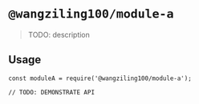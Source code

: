 # `@wangziling100/module-a`

> TODO: description

## Usage

```
const moduleA = require('@wangziling100/module-a');

// TODO: DEMONSTRATE API
```
